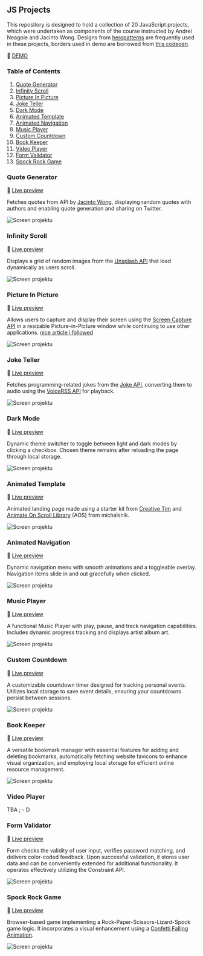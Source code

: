 ## JS Projects
This repository is designed to hold a collection of 20 JavaScript projects, which were undertaken as components of the course instructed by Andrei Neagoie and Jacinto Wong. Designs from [heropatterns](https://heropatterns.com) are frequently used in these projects, borders used in demo are borrowed from [this codepen](https://codepen.io/t_afif/pen/eYeqvMe).

:rocket: [DEMO](https://vermillion-puffpuff-312cf5.netlify.app)

### Table of Contents
1. [Quote Generator](#quote-generator)
2. [Infinity Scroll](#infinity-scroll)
3. [Picture In Picture](#picture-in-picture)
4. [Joke Teller](#joke-teller)
5. [Dark Mode](#dark-mode)
6. [Animated Template](#animated-template)
7. [Animated Navigation](#animated-navigation)
8. [Music Player](#music-player)
9. [Custom Countdown](#custom-countdown)
10. [Book Keeper](#book-keeper)
11. [Video Player](#video-player)
12. [Form Validator](#form-validator)
13. [Spock Rock Game](#spock-rock-game)


### Quote Generator

:rocket: [Live preview](https://vermillion-puffpuff-312cf5.netlify.app/01-quote-generator/)

Fetches quotes from API by [Jacinto Wong](https://github.com/JacintoDesign), displaying random quotes with authors and enabling quote generation and sharing on Twitter.

![Screen projektu](01-quote-generator/Quotes.png)

### Infinity Scroll

:rocket: [Live preview](https://vermillion-puffpuff-312cf5.netlify.app/02-infinity-scroll/)

Displays a grid of random images from the [Unsplash API](https://unsplash.com/developers) that load dynamically as users scroll.

![Screen projektu](02-infinity-scroll/InfinityScroll.png)

### Picture In Picture

:rocket: [Live preview](https://vermillion-puffpuff-312cf5.netlify.app/03-picture-in-picture/)

Allows users to capture and display their screen using the [Screen Capture API](https://developer.mozilla.org/en-US/docs/Web/API/Screen_Capture_API/Using_Screen_Capture) in a resizable Picture-in-Picture window while continuing to use other applications. [nice article i followed](https://css-tricks.com/an-introduction-to-the-picture-in-picture-web-api/)

![Screen projektu](03-picture-in-picture/PictureInPicture.png)

### Joke Teller

:rocket: [Live preview](https://vermillion-puffpuff-312cf5.netlify.app/04-joke-teller/)

Fetches programming-related jokes from the [Joke API](https://sv443.net/jokeapi/v2/), converting them to audio using the [VoiceRSS API](https://www.voicerss.org/api/) for playback.

![Screen projektu](04-joke-teller/JokesOnYou.png)

### Dark Mode

:rocket: [Live preview](https://vermillion-puffpuff-312cf5.netlify.app/05-light-dark-mode/)

Dynamic theme switcher to toggle between light and dark modes by clicking a checkbox. Chosen theme remains after reloading the page through local storage.

![Screen projektu](05-light-dark-mode/LightDarkMode.png)

### Animated Template

:rocket: [Live preview](https://vermillion-puffpuff-312cf5.netlify.app/06-animated-template/)

Animated landing page made using a starter kit from [Creative Tim](https://www.creative-tim.com/learning-lab/tailwind-starter-kit/landing) and [Animate On Scroll Library](https://github.com/michalsnik/aos) (AOS) from michalsnik.

![Screen projektu](06-animated-template/AnimatedTemplate.png)

### Animated Navigation

:rocket: [Live preview](https://vermillion-puffpuff-312cf5.netlify.app/07-animated-navigation/)

Dynamic navigation menu with smooth animations and a toggleable overlay. Navigation items slide in and out gracefully when clicked.

![Screen projektu](07-animated-navigation/AnimatedNavigation.png)

### Music Player

:rocket: [Live preview](https://vermillion-puffpuff-312cf5.netlify.app/08-music-player/)

A functional Music Player with play, pause, and track navigation capabilities. Includes dynamic progress tracking and displays artist album art.

![Screen projektu](08-music-player/MusicPlayer.png)

### Custom Countdown

:rocket: [Live preview](https://vermillion-puffpuff-312cf5.netlify.app/09-custom-countdown/)

A customizable countdown timer designed for tracking personal events. Utilizes local storage to save event details, ensuring your countdowns persist between sessions.

![Screen projektu](09-custom-countdown/CustomCountdown.png)

### Book Keeper

:rocket: [Live preview](https://vermillion-puffpuff-312cf5.netlify.app/10-book-keeper/)

A versatile bookmark manager with essential features for adding and deleting bookmarks, automatically fetching website favicons to enhance visual organization, and employing local storage for efficient online resource management.

![Screen projektu](10-book-keeper/BookKeeper.png)

### Video Player

TBA ; - D

### Form Validator

:rocket: [Live preview](https://vermillion-puffpuff-312cf5.netlify.app/12-form-validator/)

Form checks the validity of user input, verifies password matching, and delivers color-coded feedback. Upon successful validation, it stores user data and can be conveniently extended for additional functionality. It operates effectively utilizing the Constraint API.

![Screen projektu](12-form-validator/FormValidator.png)
 
### Spock Rock Game

:rocket: [Live preview](https://vermillion-puffpuff-312cf5.netlify.app/13-spock-rock-game/)

Browser-based game implementing a Rock-Paper-Scissors-Lizard-Spock game logic. It incorporates a visual enhancement using a [Confetti Falling Animation](https://www.cssscript.com/confetti-falling-animation/).

![Screen projektu](12-form-validator/SpockRockGame.png)


